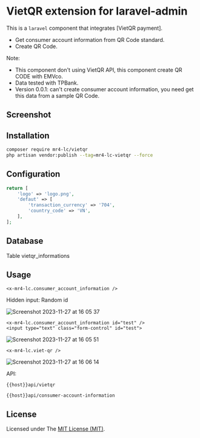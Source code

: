 VietQR extension for laravel-admin
======

This is a `laravel` component that integrates [VietQR payment].
- Get consumer account information from QR Code standard.
- Create QR Code.

Note:
- This component don't using VietQR API, this component create QR CODE with EMVco.
- Data tested with TPBank.
- Version 0.0.1: can't create consumer account information, you need get this data from a sample QR Code.

## Screenshot

## Installation
```bash
composer require mr4-lc/vietqr
php artisan vendor:publish --tag=mr4-lc-vietqr --force
```

## Configuration
```php
return [
    'logo' => 'logo.png',
    'defaut' => [
        'transaction_currency' => '704',
        'country_code' => 'VN',
    ],
];
```

## Database
Table vietqr_informations

## Usage
```blade
<x-mr4-lc.consumer_account_information />
```
Hidden input: Random id

![Screenshot 2023-11-27 at 16 05 37](https://github.com/han48/mr4-lc.vietqr/assets/27817127/b6951e09-2916-4235-8652-0206e9c7be27)

```blade
<x-mr4-lc.consumer_account_information id="test" />
<input type="text" class="form-control" id="test">
```
![Screenshot 2023-11-27 at 16 05 51](https://github.com/han48/mr4-lc.vietqr/assets/27817127/d2806912-e47d-4b8b-a0e9-81a07b55b82f)

```blade
<x-mr4-lc.viet-qr />
```
![Screenshot 2023-11-27 at 16 06 14](https://github.com/han48/mr4-lc.vietqr/assets/27817127/5536377b-db20-4ce4-b74d-1854fcd0afff)

API:
```
{{host}}api/vietqr
```
```
{{host}}api/consumer-account-information
```

## License
Licensed under The [MIT License (MIT)](https://github.com/han48/mr4-lc.vietqr/blob/main/LICENSE).
